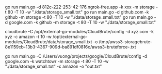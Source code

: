 go run main.go -d 812c-222-253-42-176.ngrok-free.app -k xxx -m storage -t 80 -T 10 -w "./data/storage_small.txt"
go run main.go -d github.com -k github -m storage -t 80 -T 10 -w "./data/storage_small.txt"
go run main.go -d google.com -k github -m storage -t 80 -T 10 -w "./data/storage_small.txt"


cloudbrute -C /opt/external-go-modules/CloudBrute/config -d xyz.com -k xyz -c amazon -t 10 -w /opt/external-go-modules/CloudBrute/data/storage_small.txt -o /tmp/awss3-storagebrute-8e1159cb-13b3-4367-909d-ba891df0816c/awss3-bruteforce-.txt

go run main.go -C /Users/vuong/projects/google/CloudBrute/config  -d google.com -k watchtowr -m storage -t 80 -T 10 -w "./data/storage_small.txt" -c amazon -o "out.txt"